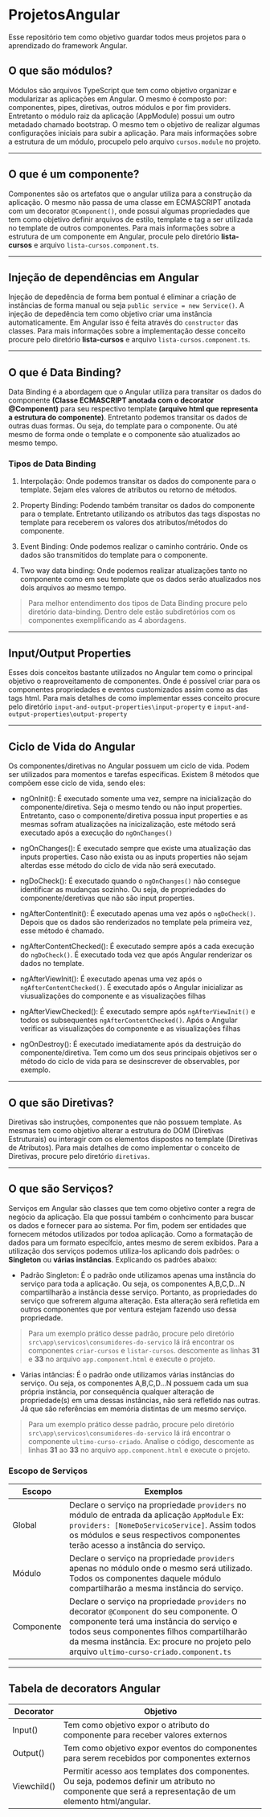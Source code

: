 # ProjetosAngular
Esse repositório tem como objetivo guardar todos meus projetos para o aprendizado do framework Angular.

## O que são módulos?
Módulos são arquivos TypeScript que tem como objetivo organizar e modularizar as aplicações em Angular.
O mesmo é composto por: componentes, pipes, diretivas, outros módulos e por fim providers. Entretanto o módulo raiz da aplicação (AppModule) possui um outro metadado chamado bootstrap. O mesmo tem o objetivo de realizar algumas configurações iniciais para subir a aplicação. Para mais informações sobre a estrutura de um módulo, procupelo pelo arquivo `cursos.module` no projeto.

<hr>

## O que é um componente?
Componentes são os artefatos que o angular utiliza para a construção da aplicação.
O mesmo não passa de uma classe em ECMASCRIPT anotada com um decorator `@Component()`, onde
possui algumas propriedades que tem como objetivo definir arquivos de estilo, template e tag
a ser utilizada no template de outros componentes. Para mais informações sobre a estrutura de um componente
em Angular, procule pelo diretório **lista-cursos** e arquivo `lista-cursos.component.ts`.

<hr>

## Injeção de dependências em Angular
Injeção de depedência de forma bem pontual é eliminar a criação de instâncias de forma manual
ou seja `public service = new Service()`. A injeção de depedência tem como objetivo criar uma instância
automaticamente. Em Angular isso é feita através do `constructor` das classes. Para mais informações sobre
a implementação desse conceito procure pelo diretório **lista-cursos** e arquivo `lista-cursos.component.ts`.

<hr>

## O que é Data Binding?
Data Binding é a abordagem que o Angular utiliza para transitar os dados do componente **(Classe ECMASCRIPT anotada com o decorator @Component)** para seu respectivo template **(arquivo html que representa a estrutura do componente)**. Entretanto podemos transitar os dados de outras duas formas. Ou seja, do template para o componente. Ou até mesmo de forma onde o template e o componente são atualizados ao mesmo tempo.

### Tipos de Data Binding
1. Interpolação: Onde podemos transitar os dados do componente para o template. Sejam eles valores de atributos ou retorno de métodos.

2. Property Binding: Podendo também transitar os dados do componente para o template. Entretanto utilizando os atributos das tags dispostas no template
para receberem os valores dos atributos/métodos do componente.

3. Event Binding: Onde podemos realizar o caminho contrário. Onde os dados são transmitidos do template para o componente.

4. Two way data binding: Onde podemos realizar atualizações tanto no componente como em seu template que os dados serão atualizados nos dois arquivos ao mesmo tempo.

> Para melhor entendimento dos tipos de Data Binding procure pelo diretório data-binding. 
> Dentro dele estão subdiretórios com os componentes exemplificando as 4 abordagens.

<hr>

## Input/Output Properties
Esses dois conceitos bastante utilizados no Angular tem como o principal objetivo o reaproveitamento de componentes.
Onde é possível criar para os componentes propriedades e eventos customizados assim como as das tags html. Para mais detalhes
de como implementar esses conceito procure pelo diretório `input-and-output-properties\input-property` e `input-and-output-properties\output-property`

<hr>

## Ciclo de Vida do Angular
Os componentes/diretivas no Angular possuem um ciclo de vida. Podem ser utilizados para momentos e tarefas específicas.
Existem 8 métodos que compõem esse ciclo de vida, sendo eles:

* ngOnInit(): É executado somente uma vez, sempre na inicialização do componente/diretiva. Seja o mesmo tendo ou não input properties. Entretanto,
caso o componente/diretiva possua input properties e as mesmas sofram atualizações na inicizalização,
este método será executado após a execução do `ngOnChanges()`<br>

* ngOnChanges(): É executado sempre que existe uma atualização das inputs properties. Caso não exista ou as inputs properties não sejam alterdas
esse método do ciclo de vida não será executado.<br>

* ngDoCheck(): É executado quando o `ngOnChanges()` não consegue identificar as mudanças sozinho. Ou seja, de propriedades do componente/deretivas que não
são input properties. <br>

* ngAfterContentInit(): É executado apenas uma vez após o `ngDoCheck()`. Depois que os dados são renderizados no template pela primeira vez, esse método é chamado. <br>

* ngAfterContentChecked(): É executado sempre após a cada execução do `ngDoCheck()`. É executado toda vez que após Angular renderizar os dados no template.

* ngAfterViewInit(): É executado apenas uma vez após o `ngAfterContentChecked()`. É executado após o Angular inicializar as viusualizações do componente e as visualizações filhas<br>

* ngAfterViewChecked(): É executado sempre após `ngAfterViewInit()` e todos os subsequentes `ngAfterContentChecked()`. Após o Angular verificar as visualizações do componente e as visualizações filhas<br>

* ngOnDestroy(): É executado imediatamente após da destruição do componente/diretiva. Tem como um dos seus principais objetivos ser o método do ciclo de vida para se desinscrever de observables, por exemplo.

<hr>

## O que são Diretivas?
Diretivas são instruções, componentes que não possuem template. As mesmas tem como objetivo alterar a estrutura do DOM (Diretivas Estruturais) ou interagir com os elementos dispostos no template (Diretivas de Atributos). Para mais detalhes de como implementar o conceito de Diretivas, procure pelo diretório `diretivas`.

<hr>

## O que são Serviços?
Serviços em Angular são classes que tem como objetivo conter a regra de negócio da aplicação. Ela que possui também o conhcimento para buscar os dados e fornecer para ao sistema. Por fim, podem ser entidades que fornecem métodos utilizados por todoa aplicação. Como a formatação de dados para um formato específcio, antes mesmo de serem exibidos. Para a utilização dos serviços podemos utiliza-los aplicando dois padrões: o **Singleton** ou **várias instâncias**. Explicando os padrões abaixo:

* Padrão Singleton: É o padrão onde utilizamos apenas uma instância do serviço para toda a aplicação. Ou seja, os componentes A,B,C,D...N compartilharão a instância desse serviço. Portanto, as propriedades do serviço que sofrerem alguma alteração. Esta alteração será refletida em outros componentes que por ventura estejam fazendo uso dessa propriedade. 

> Para um exemplo prático desse padrão, procure pelo diretório `src\app\servicos\consumidores-do-servico` lá irá encontrar os componentes `criar-cursos` e `listar-cursos`.
> descomente as linhas **31** e **33** no arquivo `app.component.html` e execute o projeto.

* Várias intâncias: É o padrão onde utilizamos várias instâncias do serviço. Ou seja, os componentes A,B,C,D...N possuem cada um sua própria instância, por consequência qualquer alteração de propriedade(s) em uma dessas instâncias, não será refletido nas outras. Já que são referências em memória distintas de um mesmo serviço.

> Para um exemplo prático desse padrão, procure pelo diretório `src\app\servicos\consumidores-do-servico` lá irá encontrar o componente `ultimo-curso-criado`. Analise o código, 
> descomente as linhas **31** ao **33** no arquivo `app.component.html` e execute o projeto.

### Escopo de Serviços
Escopo     | Exemplos
-----------| --------
Global     | Declare o serviço na propriedade `providers` no módulo de entrada da aplicação `AppModule` Ex: `providers: [NomeDoServicoService]`. Assim todos os módulos e seus respectivos componentes terão acesso a instância do serviço.
Módulo     | Declare o serviço na propriedade `providers` apenas no módulo onde o mesmo será utilizado. Todos os componentes daquele módulo compartilharão a mesma instância do serviço.
Componente | Declare o serviço na propriedade `providers` no decorator `@Component` do seu componente. O componente terá uma instância do serviço e todos seus componentes filhos compartilharão da mesma instância. Ex: procure no projeto pelo arquivo `ultimo-curso-criado.component.ts`

<hr>

## Tabela de decorators Angular

Decorator   | Objetivo
---------   | --------
Input()     | Tem como objetivo expor o atributo do componente para receber valores externos
Output()    | Tem como objetivo expor eventos do componentes para serem recebidos por componentes externos
Viewchild() | Permitir acesso aos templates dos componentes. Ou seja, podemos definir um atributo no componente que será a representação de um elemento html/angular.

